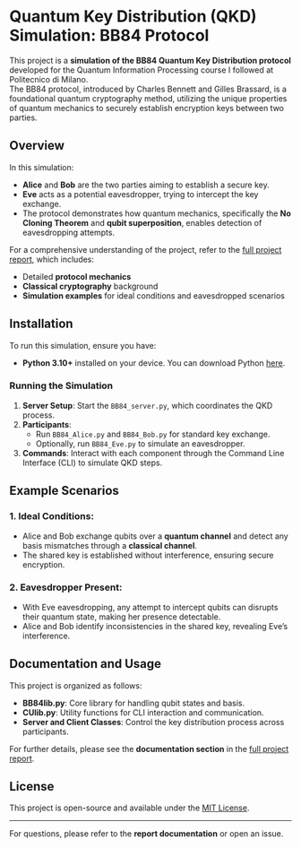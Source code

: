 # Quantum Key Distribution (QKD) Simulation: BB84 Protocol

This project is a **simulation of the BB84 Quantum Key Distribution protocol** developed for the Quantum Information Processing course I followed at Politecnico di Milano.\
The BB84 protocol, introduced by Charles Bennett and Gilles Brassard, is a foundational quantum cryptography method, utilizing the unique properties of quantum mechanics to securely establish encryption keys between two parties.

## Overview

In this simulation:
- **Alice** and **Bob** are the two parties aiming to establish a secure key.
- **Eve** acts as a potential eavesdropper, trying to intercept the key exchange.
- The protocol demonstrates how quantum mechanics, specifically the **No Cloning Theorem** and **qubit superposition**, enables detection of eavesdropping attempts.

For a comprehensive understanding of the project, refer to the [full project report](./Report-Maiuolo_Manuel-QKD_Simulation_BB84_Protocol.pdf), which includes:
- Detailed **protocol mechanics**
- **Classical cryptography** background
- **Simulation examples** for ideal conditions and eavesdropped scenarios

## Installation

To run this simulation, ensure you have:
- **Python 3.10+** installed on your device. You can download Python [here](https://www.python.org/downloads/).

### Running the Simulation

1. **Server Setup**: Start the `BB84_server.py`, which coordinates the QKD process.
2. **Participants**:
   - Run `BB84_Alice.py` and `BB84_Bob.py` for standard key exchange.
   - Optionally, run `BB84_Eve.py` to simulate an eavesdropper.
3. **Commands**: Interact with each component through the Command Line Interface (CLI) to simulate QKD steps.

## Example Scenarios

### 1. **Ideal Conditions**: 
   - Alice and Bob exchange qubits over a **quantum channel** and detect any basis mismatches through a **classical channel**.
   - The shared key is established without interference, ensuring secure encryption.

### 2. **Eavesdropper Present**: 
   - With Eve eavesdropping, any attempt to intercept qubits can disrupts their quantum state, making her presence detectable.
   - Alice and Bob identify inconsistencies in the shared key, revealing Eve’s interference.

## Documentation and Usage

This project is organized as follows:
- **BB84lib.py**: Core library for handling qubit states and basis.
- **CUlib.py**: Utility functions for CLI interaction and communication.
- **Server and Client Classes**: Control the key distribution process across participants.

For further details, please see the **documentation section** in the [full project report](./Report-Maiuolo_Manuel-QKD_Simulation_BB84_Protocol.pdf).

## License

This project is open-source and available under the [MIT License](./LICENSE).

---

For questions, please refer to the **report documentation** or open an issue.
